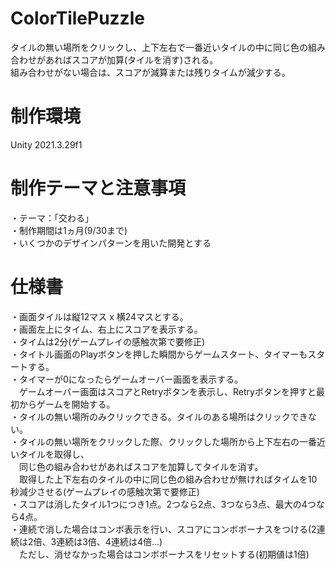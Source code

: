 # ColorTilePuzzle
タイルの無い場所をクリックし、上下左右で一番近いタイルの中に同じ色の組み合わせがあればスコアが加算(タイルを消す)される。   
組み合わせがない場合は、スコアが減算または残りタイムが減少する。

# 制作環境
Unity 2021.3.29f1

# 制作テーマと注意事項
・テーマ：「交わる」   
・制作期間は1ヵ月(9/30まで)   
・いくつかのデザインパターンを用いた開発とする   

# 仕様書
・画面タイルは縦12マス x 横24マスとする。   
・画面左上にタイム、右上にスコアを表示する。  
・タイムは2分(ゲームプレイの感触次第で要修正)  
・タイトル画面のPlayボタンを押した瞬間からゲームスタート、タイマーもスタートする。  
・タイマーが0になったらゲームオーバー画面を表示する。  
　ゲームオーバー画面はスコアとRetryボタンを表示し、Retryボタンを押すと最初からゲームを開始する。  
・タイルの無い場所のみクリックできる。タイルのある場所はクリックできない。   
・タイルの無い場所をクリックした際、クリックした場所から上下左右の一番近いタイルを取得し、   
　同じ色の組み合わせがあればスコアを加算してタイルを消す。  
　取得した上下左右のタイルの中に同じ色の組み合わせが無ければタイムを10秒減少させる(ゲームプレイの感触次第で要修正)  
・スコアは消したタイル1つにつき1点。2つなら2点、3つなら3点、最大の4つなら4点。  
・連続で消した場合はコンボ表示を行い、スコアにコンボボーナスをつける(2連続は2倍、3連続は3倍、4連続は4倍...)  
　ただし、消せなかった場合はコンボボーナスをリセットする(初期値は1倍)
  
